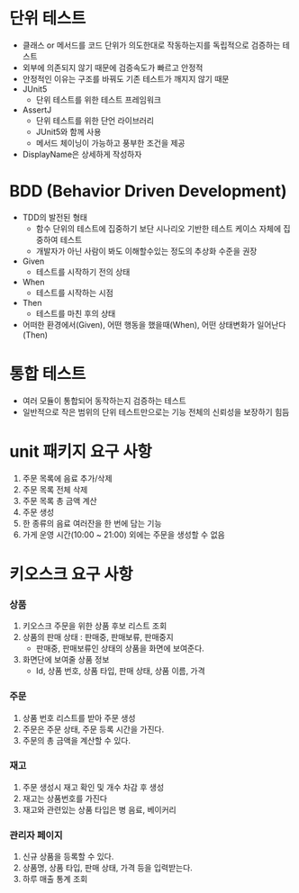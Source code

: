# 단위 테스트
- 클래스 or 메서드를 코드 단위가 의도한대로 작동하는지를 독립적으로 검증하는 테스트
- 외부에 의존되지 않기 때문에 검증속도가 빠르고 안정적
- 안정적인 이유는 구조를 바꿔도 기존 테스트가 깨지지 않기 때문
- JUnit5
    - 단위 테스트를 위한 테스트 프레임워크
- AssertJ
    - 단위 테스트를 위한 단언 라이브러리
    - JUnit5와 함께 사용
    - 메서드 체이닝이 가능하고 풍부한 조건을 제공
- DisplayName은 상세하게 작성하자

# BDD (Behavior Driven Development)
- TDD의 발전된 형태
  - 함수 단위의 테스트에 집중하기 보단 시나리오 기반한 테스트 케이스 자체에 집중하여 테스트
  - 개발자가 아닌 사람이 봐도 이해할수있는 정도의 추상화 수준을 권장
- Given
    - 테스트를 시작하기 전의 상태
- When
    - 테스트를 시작하는 시점
- Then
    - 테스트를 마친 후의 상태
- 어떠한 환경에서(Given), 어떤 행동을 했을때(When), 어떤 상태변화가 일어난다(Then)

# 통합 테스트
- 여러 모듈이 통합되어 동작하는지 검증하는 테스트
- 일반적으로 작은 범위의 단위 테스트만으로는 기능 전체의 신뢰성을 보장하기 힘듬


# unit 패키지 요구 사항
1. 주문 목록에 음료 추가/삭제
2. 주문 목록 전체 삭제
3. 주문 목록 총 금액 계산
4. 주문 생성
5. 한 종류의 음료 여러잔을 한 번에 담는 기능
6. 가게 운영 시간(10:00 ~ 21:00) 외에는 주문을 생성할 수 없음

# 키오스크 요구 사항
### 상품
1. 키오스크 주문을 위한 상품 후보 리스트 조회
2. 상품의 판매 상태 : 판매중, 판매보류, 판매중지
    - 판매중, 판매보류인 상태의 상품을 화면에 보여준다.
3. 화면단에 보여줄 상품 정보 
    - Id, 상품 번호, 상품 타입, 판매 상태, 상품 이름, 가격

### 주문
1. 상품 번호 리스트를 받아 주문 생성
2. 주문은 주문 상태, 주문 등록 시간을 가진다.
3. 주문의 총 금액을 계산할 수 있다.

### 재고
1. 주문 생성시 재고 확인 및 개수 차감 후 생성
2. 재고는 상품번호를 가진다
3. 재고와 관련있는 상품 타입은 병 음료, 베이커리

### 관리자 페이지
1. 신규 상품을 등록할 수 있다.
2. 상품명, 상품 타입, 판매 상태, 가격 등을 입력받는다.
3. 하루 매출 통계 조회
